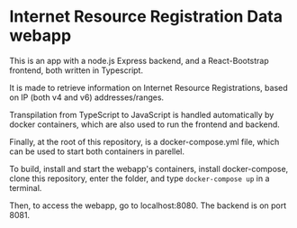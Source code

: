 # Internet Resource Registration Data webapp
This is an app with a node.js Express backend, and a React-Bootstrap frontend, both written in Typescript.

It is made to retrieve information on Internet Resource Registrations, based on IP (both v4 and v6) addresses/ranges.

Transpilation from TypeScript to JavaScript is handled automatically by docker containers, which are also used to run the frontend and backend.

Finally, at the root of this repository, is a docker-compose.yml file, which can be used to start both containers in parellel.

To build, install and start the webapp's containers, install docker-compose, clone this repository, enter the folder, and type ```docker-compose up``` in a terminal.

Then, to access the webapp, go to localhost:8080. The backend is on port 8081.